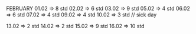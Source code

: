 FEBRUARY
01.02 => 8 std
02.02 => 6 std
03.02 => 9 std
05.02 => 4 std
06.02 => 6 std
07.02 => 4 std
09.02 => 4 std
10.02 => 3 std // sick day

13.02 => 2 std
14.02 => 2 std
15.02 => 9 std
16.02 => 10 std
